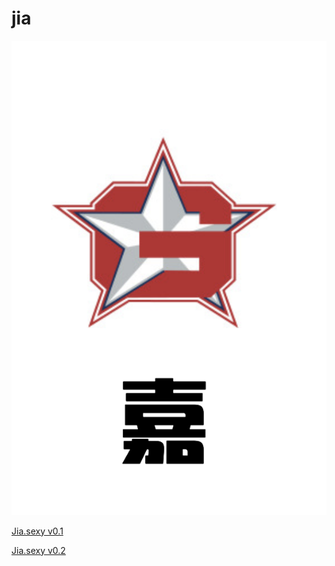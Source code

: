 # jia

![badge](./v0.1/images/jia-badge.png)

[Jia.sexy v0.1](http://jia.sexy/v0.1.html)

[Jia.sexy v0.2](http://jia.sexy)